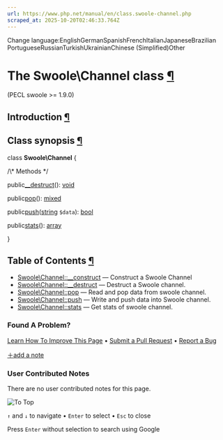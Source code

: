 ```yaml
---
url: https://www.php.net/manual/en/class.swoole-channel.php
scraped_at: 2025-10-20T02:46:33.764Z
---
```


Change language:EnglishGermanSpanishFrenchItalianJapaneseBrazilian PortugueseRussianTurkishUkrainianChinese (Simplified)Other

# The Swoole\\Channel class [¶](https://www.php.net/manual/en/class.swoole-channel.php\#class.swoole-channel)

(PECL swoole >= 1.9.0)

## Introduction [¶](https://www.php.net/manual/en/class.swoole-channel.php\#swoole-channel.intro)

## Class synopsis [¶](https://www.php.net/manual/en/class.swoole-channel.php\#swoole-channel.synopsis)

class **Swoole\\Channel**
{

/\\* Methods \*/

public[\_\_destruct](https://www.php.net/manual/en/swoole-channel.destruct.php)(): [void](https://www.php.net/manual/en/language.types.void.php)

public[pop](https://www.php.net/manual/en/swoole-channel.pop.php)(): [mixed](https://www.php.net/manual/en/language.types.mixed.php)

public[push](https://www.php.net/manual/en/swoole-channel.push.php)([string](https://www.php.net/manual/en/language.types.string.php) `$data`): [bool](https://www.php.net/manual/en/language.types.boolean.php)

public[stats](https://www.php.net/manual/en/swoole-channel.stats.php)(): [array](https://www.php.net/manual/en/language.types.array.php)

}

## Table of Contents [¶](https://www.php.net/manual/en/class.swoole-channel.php\#class.swoole-channel)

- [Swoole\\Channel::\_\_construct](https://www.php.net/manual/en/swoole-channel.construct.php) — Construct a Swoole Channel
- [Swoole\\Channel::\_\_destruct](https://www.php.net/manual/en/swoole-channel.destruct.php) — Destruct a Swoole channel.
- [Swoole\\Channel::pop](https://www.php.net/manual/en/swoole-channel.pop.php) — Read and pop data from swoole channel.
- [Swoole\\Channel::push](https://www.php.net/manual/en/swoole-channel.push.php) — Write and push data into Swoole channel.
- [Swoole\\Channel::stats](https://www.php.net/manual/en/swoole-channel.stats.php) — Get stats of swoole channel.

### Found A Problem?

[Learn How To Improve This Page](https://github.com/php/doc-base/blob/master/README.md "This will take you to our contribution guidelines on GitHub")
•
[Submit a Pull Request](https://github.com/php/doc-en/blob/master/reference/swoole/swoole.channel.xml)
•
[Report a Bug](https://github.com/php/doc-en/issues/new?body=From%20manual%20page:%20https:%2F%2Fphp.net%2Fclass.swoole-channel%0A%0A---)

[＋add a note](https://www.php.net/manual/add-note.php?sect=class.swoole-channel&repo=en&redirect=https://www.php.net/manual/en/class.swoole-channel.php)

### User Contributed Notes

There are no user contributed notes for this page.

![To Top](https://www.php.net/images/to-top@2x.png)

`↑` and `↓` to navigate •
`Enter` to select •
`Esc` to close


Press `Enter` without
selection to search using Google
